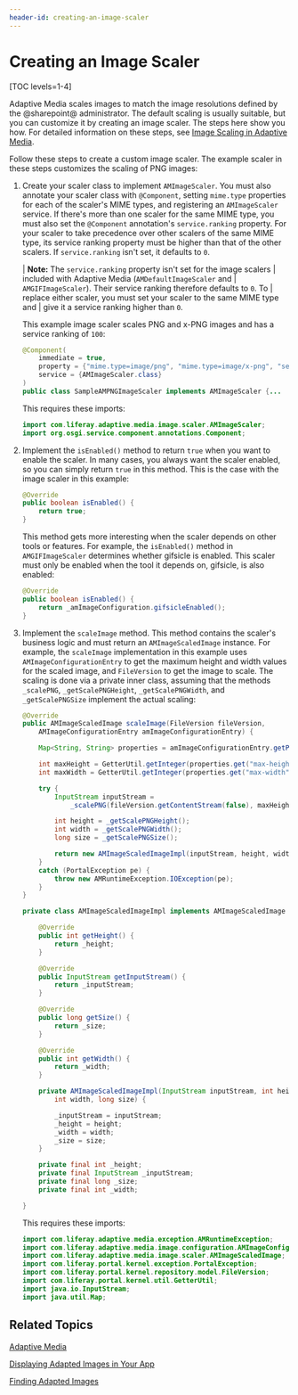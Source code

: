 ```yaml
---
header-id: creating-an-image-scaler
---
```


# Creating an Image Scaler

[TOC levels=1-4]

Adaptive Media scales images to match the image resolutions defined by the 
@sharepoint@ administrator. The default scaling is usually suitable, but you can 
customize it by creating an image scaler. The steps here show you how. For 
detailed information on these steps, see 
[Image Scaling in Adaptive Media](/docs/7-2/frameworks/-/knowledge_base/f/adaptive-media#image-scaling-in-adaptive-media). 

Follow these steps to create a custom image scaler. The example scaler in these 
steps customizes the scaling of PNG images: 

1.  Create your scaler class to implement `AMImageScaler`. You must also 
    annotate your scaler class with `@Component`, setting `mime.type` properties 
    for each of the scaler's MIME types, and registering an `AMImageScaler` 
    service. If there's more than one scaler for the same MIME type, you must 
    also set the `@Component` annotation's `service.ranking` property. For your 
    scaler to take precedence over other scalers of the same MIME type, its 
    service ranking property must be higher than that of the other scalers. If 
    `service.ranking` isn't set, it defaults to `0`. 

    | **Note:** The `service.ranking` property isn't set for the image scalers 
    | included with Adaptive Media (`AMDefaultImageScaler` and 
    | `AMGIFImageScaler`). Their service ranking therefore defaults to `0`. To 
    | replace either scaler, you must set your scaler to the same MIME type and 
    | give it a service ranking higher than `0`. 

    This example image scaler scales PNG and x-PNG images and has a service 
    ranking of `100`: 

    ```java
    @Component(
        immediate = true,
        property = {"mime.type=image/png", "mime.type=image/x-png", "service.ranking:Integer=100"},
        service = {AMImageScaler.class}
    )
    public class SampleAMPNGImageScaler implements AMImageScaler {...
    ```

    This requires these imports: 

    ```java
    import com.liferay.adaptive.media.image.scaler.AMImageScaler;
    import org.osgi.service.component.annotations.Component;
    ```

2.  Implement the `isEnabled()` method to return `true` when you want to enable 
    the scaler. In many cases, you always want the scaler enabled, so you can 
    simply return `true` in this method. This is the case with the image scaler 
    in this example: 

    ```java
    @Override
    public boolean isEnabled() {
        return true;
    }
    ```

    This method gets more interesting when the scaler depends on other tools or 
    features. For example, the `isEnabled()` method in `AMGIFImageScaler` 
    determines whether gifsicle is enabled. This scaler must only be enabled 
    when the tool it depends on, gifsicle, is also enabled: 

    ```java
    @Override
    public boolean isEnabled() {
        return _amImageConfiguration.gifsicleEnabled();
    }
    ```

3.  Implement the `scaleImage` method. This method contains the scaler's 
    business logic and must return an `AMImageScaledImage` instance. For 
    example, the `scaleImage` implementation in this example uses 
    `AMImageConfigurationEntry` to get the maximum height and width values for 
    the scaled image, and `FileVersion` to get the image to scale. The scaling 
    is done via a private inner class, assuming that the methods `_scalePNG`, 
    `_getScalePNGHeight`, `_getScalePNGWidth`, and `_getScalePNGSize` implement 
    the actual scaling: 

    ```java
    @Override
    public AMImageScaledImage scaleImage(FileVersion fileVersion,
        AMImageConfigurationEntry amImageConfigurationEntry) {

        Map<String, String> properties = amImageConfigurationEntry.getProperties();

        int maxHeight = GetterUtil.getInteger(properties.get("max-height"));
        int maxWidth = GetterUtil.getInteger(properties.get("max-width"));

        try {
            InputStream inputStream = 
                _scalePNG(fileVersion.getContentStream(false), maxHeight, maxWidth);

            int height = _getScalePNGHeight();
            int width = _getScalePNGWidth();
            long size = _getScalePNGSize();

            return new AMImageScaledImageImpl(inputStream, height, width, size);
        }
        catch (PortalException pe) {
            throw new AMRuntimeException.IOException(pe);
        }
    }

    private class AMImageScaledImageImpl implements AMImageScaledImage {

        @Override
        public int getHeight() {
            return _height;
        }

        @Override
        public InputStream getInputStream() {
            return _inputStream;
        }

        @Override
        public long getSize() {
            return _size;
        }

        @Override
        public int getWidth() {
            return _width;
        }

        private AMImageScaledImageImpl(InputStream inputStream, int height, 
            int width, long size) {

            _inputStream = inputStream;
            _height = height;
            _width = width;
            _size = size;
        }

        private final int _height;
        private final InputStream _inputStream;
        private final long _size;
        private final int _width;

    }
    ```

    This requires these imports: 

    ```java
    import com.liferay.adaptive.media.exception.AMRuntimeException;
    import com.liferay.adaptive.media.image.configuration.AMImageConfigurationEntry;
    import com.liferay.adaptive.media.image.scaler.AMImageScaledImage;
    import com.liferay.portal.kernel.exception.PortalException;
    import com.liferay.portal.kernel.repository.model.FileVersion;
    import com.liferay.portal.kernel.util.GetterUtil;
    import java.io.InputStream;
    import java.util.Map;
    ```

## Related Topics

[Adaptive Media](/docs/7-2/frameworks/-/knowledge_base/f/adaptive-media)

[Displaying Adapted Images in Your App](/docs/7-2/frameworks/-/knowledge_base/f/displaying-adapted-images-in-your-app)

[Finding Adapted Images](/docs/7-2/frameworks/-/knowledge_base/f/finding-adapted-images)
